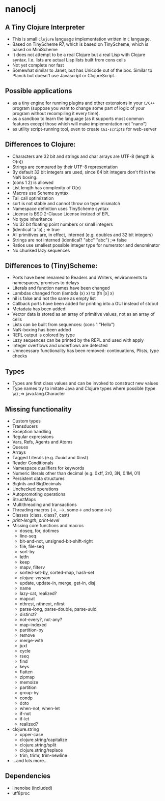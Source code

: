 # nanoclj

## A Tiny Clojure Interpreter

- This is small `Clojure` language implementation written in `C` language.
- Based on TinyScheme R7, which is based on TinyScheme, which is based on MiniScheme
- It does not attempt to be a real Clojure but a real Lisp with Clojure syntax. I.e. lists are actual Lisp lists built from cons cells
- Not yet complete nor fast
- Somewhat similar to Janet, but has Unicode out of the box. Similar to Planck but doesn't use Javascript or ClojureScript.

## Possible applications

- as a tiny engine for running plugins and other extensions in your `C/C++` program (suppose you want to change some part of logic of your program without recompiling it every time).
- as a sandbox to learn the language (as it supports most common features except those which will make implementation not "nano")
- as utility script-running tool, even to create `CGI-scripts` for web-server

## Differences to Clojure:

- Characters are 32 bit and strings and char arrays are UTF-8 (length is O(n))
- Strings are compared by their UTF-8 representation
- By default 32 bit integers are used, since 64 bit integers don't fit in the NaN boxing.
- (cons 1 2) is allowed
- List length has complexity of O(n)
- Macros use Scheme syntax
- Tail call optimization
- sort is not stable and cannot throw on type mismatch
- Namespace definition uses TinyScheme syntax
- License is BSD 2-Clause License instead of EPL
- No type inheritance
- No 32 bit floating point numbers or small integers
- (identical 'a 'a) ; => true
- All primitives are, in effect, interned (e.g. doubles and 32 bit integers)
- Strings are not interned (identical? "abc" "abc") ;=> false
- Ratios use smallest possible integer type for numerator and denominator
- No chunked lazy sequences

## Differences to (Tiny)Scheme:

- Ports have been renamed to Readers and Writers, environments to namespaces, promises to delays
- Literals and function names have been changed
- Lambdas changed from (lambda (x) x) to (fn [x] x)
- nil is false and not the same as empty list
- Callback ports have been added for printing into a GUI instead of stdout
- Metadata has been added
- Vector data is stored as an array of primitive values, not as an array of cells
- Lists can be built from sequences: (cons 1 "Hello")
- NaN-boxing has been added
- REPL output is colored by type
- Lazy sequences can be printed by the REPL and used with apply
- Integer overflows and underflows are detected
- Unnecessary functionality has been removed: continuations, Plists, type checks

## Types

- Types are first class values and can be invoked to construct new values
- Type names try to imitate Java and Clojure types where possible (type \a) ;=> java.lang.Character

## Missing functionality

- Custom types
- Transducers
- Exception handling
- Regular expressions
- Vars, Refs, Agents and Atoms
- Queues
- Arrays
- Tagged Literals (e.g. #uuid and #inst)
- Reader Conditionals
- Namespace qualifiers for keywords
- Numeric literals other than decimal (e.g. 0xff, 2r0, 3N, 0.1M, 01)
- Persistent data structures
- BigInts and BigDecimals
- Unchecked operations
- Autopromoting operations
- StructMaps
- Multithreading and transactions
- Threading macros (->, -->, some-> and some->>)
- Classes (class, class?, cast)
- *print-length*, *print-level*
- Missing core functions and macros
  - doseq, for, dotimes
  - line-seq
  - bit-and-not, unsigned-bit-shift-right
  - file, file-seq
  - sort-by
  - letfn
  - keep
  - mapv, filterv
  - sorted-set-by, sorted-map, hash-set
  - *clojure-version*
  - update, update-in, merge, get-in, disj
  - name
  - lazy-cat, realized?
  - mapcat
  - nthrest, nthnext, nfirst
  - parse-long, parse-double, parse-uuid
  - distinct?
  - not-every?, not-any?
  - map-indexed
  - partition-by
  - remove
  - merge-with
  - juxt
  - cycle
  - rseq
  - find
  - keys
  - flatten
  - zipmap
  - memoize
  - partition
  - group-by
  - condp
  - doto
  - when-not, when-let
  - if-not
  - if-let
  - realized?
- clojure.string
  - upper-case
  - clojure.string/capitalize
  - clojure.string/split
  - clojure.string/replace
  - trim, trimr, trim-newline
- ...and lots more...

## Dependencies

- linenoise (included)
- utf8proc
